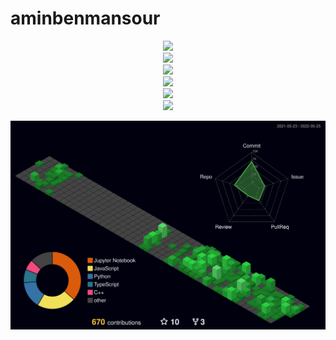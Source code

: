 # aminbenmansour


<p align="center">
  <a href="https://skillicons.dev">
    <!-- Environment -->
    <img src="https://skillicons.dev/icons?i=linux,bash,vim,neovim&perline=7" /><br/>
  </a>
  
  <a href="https://skillicons.dev">
  <!-- Web & Test -->
  <img src="https://skillicons.dev/icons?i=react,nginx,nodejs,redis,js,ts,flask,jest&perline=8" /><br/>
  </a>
  
  <a href="https://skillicons.dev">
  <!-- DataBases -->
  <img src="https://skillicons.dev/icons?i=firebase,mongodb,postgres,prisma&perline=7" /><br/>
  </a>
  
  <a href="https://skillicons.dev">
  <!-- Data Science -->
  <img src="https://skillicons.dev/icons?i=py,tensorflow,pytorch&perline=7" /><br/>
  </a>
  
  <a href="https://skillicons.dev">
  <!-- Blockchain -->
  <img src="https://skillicons.dev/icons?i=solidity&perline=7" /><br/>
  </a>
  
  <a href="https://skillicons.dev">
  <!-- DevOps -->
  <img src="https://skillicons.dev/icons?i=git,github,gitlab,docker&perline=5" /><br/>
  </a>
  
 





</p>



![](./profile-3d-contrib/profile-night-green.svg)
